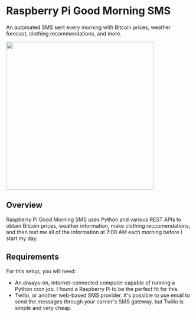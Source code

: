 Raspberry Pi Good Morning SMS
=============================

An automated SMS sent every morning with Bitcoin prices, weather forecast, clothing recommendations, and more.

<img src="http://chaseacton.com/cdn/SMS.png" width=400px>

Overview
-----------------------------

Raspberry Pi Good Morning SMS uses Python and various REST APIs to obtain Bitcoin prices, weather information, make clothing reccomendations, and then text me all of the information at 7:00 AM each morning before I start my day.

Requirements
-----------------------------
For this setup, you will need:
+   An always-on, internet-connected computer capable of running a Python cron job. I found a Raspberry Pi to be the perfect fit for this.
+   Twilio, or another web-based SMS provider. It's possible to use email to send the messages through your carrier's SMS gateway, but Twilio is simple and very cheap.
